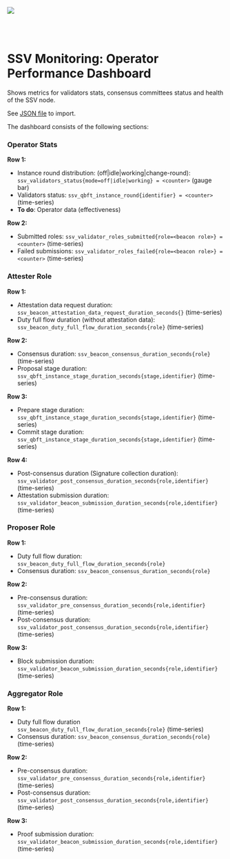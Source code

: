 [<img src="../docs/resources/bloxstaking_header_image.png" >](https://www.bloxstaking.com/)

<br>
<br>


# SSV Monitoring: Operator Performance Dashboard

Shows metrics for validators stats, consensus committees status and health of the SSV node.

See [JSON file](./grafana/dashboard_ssv_performance.json) to import.

The dashboard consists of the following sections:

### Operator Stats

**Row 1:**
* Instance round distribution: (off|idle|working|change-round): `ssv_validators_status{mode=off|idle|working} = <counter>` (gauge bar)
* Validators status: `ssv_qbft_instance_round{identifier} = <counter>` (time-series)
* **To do**: Operator data (effectiveness)

**Row 2:**
* Submitted roles: `ssv_validator_roles_submitted{role=<beacon role>} = <counter>` (time-series)
* Failed submissions: `ssv_validator_roles_failed{role=<beacon role>} = <counter>` (time-series)

### Attester Role

**Row 1:**
* Attestation data request duration: `ssv_beacon_attestation_data_request_duration_seconds{}` (time-series)
* Duty full flow duration (without attestation data): `ssv_beacon_duty_full_flow_duration_seconds{role}` (time-series)

**Row 2:**
* Consensus duration: `ssv_beacon_consensus_duration_seconds{role}` (time-series)
* Proposal stage duration: `ssv_qbft_instance_stage_duration_seconds{stage,identifier}` (time-series)

**Row 3:**
* Prepare stage duration: `ssv_qbft_instance_stage_duration_seconds{stage,identifier}` (time-series)
* Commit stage duration: `ssv_qbft_instance_stage_duration_seconds{stage,identifier}` (time-series)

**Row 4:**
* Post-consensus duration (Signature collection duration): `ssv_validator_post_consensus_duration_seconds{role,identifier}` (time-series)
* Attestation submission duration: `ssv_validator_beacon_submission_duration_seconds{role,identifier}` (time-series)

### Proposer Role

**Row 1:**
* Duty full flow duration: `ssv_beacon_duty_full_flow_duration_seconds{role}`
* Consensus duration: `ssv_beacon_consensus_duration_seconds{role}`

**Row 2:**
* Pre-consensus duration: `ssv_validator_pre_consensus_duration_seconds{role,identifier}` (time-series)
* Post-consensus duration: `ssv_validator_post_consensus_duration_seconds{role,identifier}` (time-series)

**Row 3:**
* Block submission duration: `ssv_validator_beacon_submission_duration_seconds{role,identifier}` (time-series)

### Aggregator Role

**Row 1:**
* Duty full flow duration `ssv_beacon_duty_full_flow_duration_seconds{role}` (time-series)
* Consensus duration: `ssv_beacon_consensus_duration_seconds{role}` (time-series)

**Row 2:**
* Pre-consensus duration: `ssv_validator_pre_consensus_duration_seconds{role,identifier}` (time-series)
* Post-consensus duration: `ssv_validator_post_consensus_duration_seconds{role,identifier}` (time-series)

**Row 3:**
* Proof submission duration: `ssv_validator_beacon_submission_duration_seconds{role,identifier}` (time-series)
